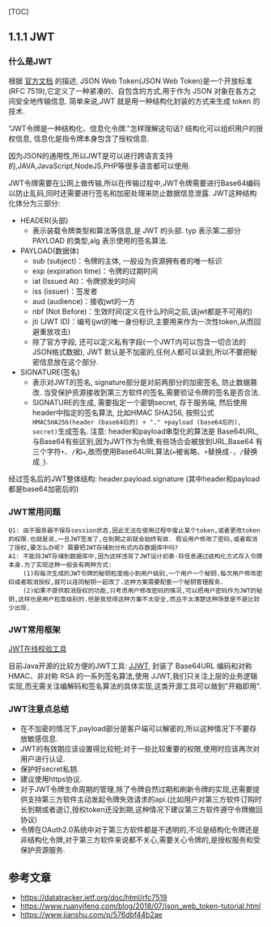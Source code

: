 [TOC]

## 1.1.1 JWT

### 什么是JWT

根据 [官方文档](https://datatracker.ietf.org/doc/html/rfc7519) 的描述, JSON Web Token(JSON Web Token)是一个开放标准(RFC 7519),它定义了一种紧凑的、自包含的方式,用于作为 JSON 对象在各方之间安全地传输信息. 简单来说,JWT 就是用一种结构化封装的方式来生成 token 的技术.

"JWT令牌是一种结构化、信息化令牌."怎样理解这句话?
结构化可以组织用户的授权信息, 信息化是指令牌本身包含了授权信息.

因为JSON的通用性,所以JWT是可以进行跨语言支持的,JAVA,JavaScript,NodeJS,PHP等很多语言都可以使用.

JWT令牌需要在公网上做传输,所以在传输过程中,JWT令牌需要进行Base64编码以防止乱码,同时还需要进行签名和加密处理来防止数据信息泄露. JWT这种结构化体分为三部分:
- HEADER(头部)
    - 表示装载令牌类型和算法等信息,是 JWT 的头部. typ 表示第二部分 PAYLOAD 的类型,alg 表示使用的签名算法.
- PAYLOAD(数据体)
    - sub (subject)：令牌的主体, 一般设为资源拥有者的唯一标识
    - exp (expiration time)：令牌的过期时间
    - iat (Issued At)：令牌颁发的时间
    - iss (issuer)：签发者
    - aud (audience)：接收jwt的一方
    - nbf (Not Before)：生效时间(定义在什么时间之前,该jwt都是不可用的)
    - jti (JWT ID)：编号(jwt的唯一身份标识,主要用来作为一次性token,从而回避重放攻击)
    - 除了官方字段, 还可以定义私有字段(一个JWT内可以包含一切合法的JSON格式数据), JWT 默认是不加密的,任何人都可以读到,所以不要把秘密信息放在这个部分.
- SIGNATURE(签名)
    - 表示对JWT的签名, signature部分是对前两部分的加密签名, 防止数据篡改. 当受保护资源接收到第三方软件的签名,需要验证令牌的签名是否合法.
    - SIGNATURE的生成, 需要指定一个密钥secret, 存于服务端, 然后使用header中指定的签名算法, 比如HMAC SHA256, 按照公式`HMACSHA256(header (base64后的) + "." +payload (base64后的), secret)`生成签名.  注意: header和payload串型化的算法是 Base64URL, 与Base64有些区别,因为JWT作为令牌,有些场合会被放到URL,Base64 有三个字符`+`、`/`和`=`,故而使用Base64URL算法(`=`被省略、`+`替换成`-`，`/`替换成`_`).

经过签名后的JWT整体结构: header.payload.signature     (其中header和payload都是base64加密后的)

### JWT常用问题

```
Q1: 由于服务器不保存session状态,因此无法在使用过程中废止某个token,或者更改token的权限.也就是说,一旦JWT签发了,在到期之前就会始终有效. 假设用户修改了密码,或者取消了授权,要怎么办呢? 需要把JWT存储到分布式内存数据库中吗?
A1: 不能将JWT存储到数据库中,因为这样违背了JWT设计初衷-将信息通过结构化方式存入令牌本身.为了实现这种一般会有两种方式:
	(1)将每次生成的JWT令牌的秘钥粒度缩小到用户级别,一个用户一个秘钥.每次用户修改密码或者取消授权,就可以连同秘钥一起改了.这种方案需要配套一个秘钥管理服务.
	(2)如果不提供取消授权的功能,只考虑用户修改密码的情况,可以把用户密码作为JWT的秘钥,这样也是用户粒度级别的.但是我觉得这种方案不太安全,而且不太清楚这种场景是不是比较少出现.

```

### JWT常用框架

[JWT在线校验工具](https://jwt.io/)

目前Java开源的比较方便的JWT工具: [JJWT](https://github.com/jwtk/jjwt), 封装了 Base64URL 编码和对称 HMAC、非对称 RSA 的一系列签名算法,使用 JJWT,我们只关注上层的业务逻辑实现,而无需关注编解码和签名算法的具体实现,这类开源工具可以做到"开箱即用".

### JWT注意点总结

- 在不加密的情况下,payload部分是客户端可以解密的,所以这种情况下不要存放敏感信息.
- JWT的有效期应该设置得比较短;对于一些比较重要的权限,使用时应该再次对用户进行认证.
- 保护好secret私钥.
- 建议使用https协议.
- 对于JWT令牌生命周期的管理,除了令牌自然过期和刷新令牌的实现,还需要提供支持第三方软件主动发起令牌失效请求的api.(比如用户对第三方软件订购时长到期或者退订,授权token还没到期,这种情况下建议第三方软件遵守令牌撤回协议)
- 令牌在OAuth2.0系统中对于第三方软件都是不透明的,不论是结构化令牌还是非结构化令牌,对于第三方软件来说都不关心,需要关心令牌的,是授权服务和受保护资源服务.


## 参考文章
- https://datatracker.ietf.org/doc/html/rfc7519
- https://www.ruanyifeng.com/blog/2018/07/json_web_token-tutorial.html
- https://www.jianshu.com/p/576dbf44b2ae